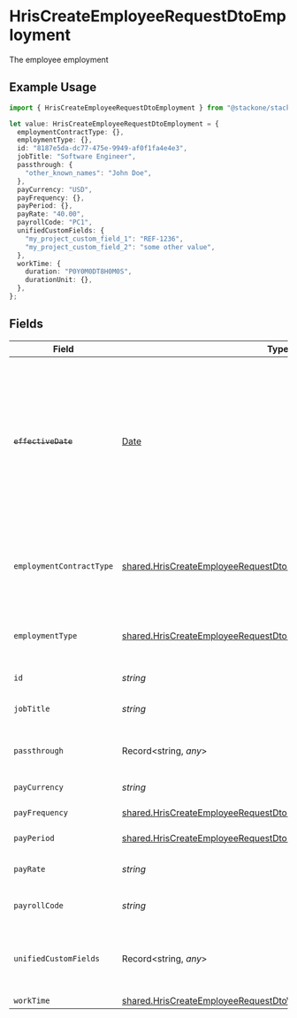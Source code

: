 # HrisCreateEmployeeRequestDtoEmployment

The employee employment

## Example Usage

```typescript
import { HrisCreateEmployeeRequestDtoEmployment } from "@stackone/stackone-client-ts/sdk/models/shared";

let value: HrisCreateEmployeeRequestDtoEmployment = {
  employmentContractType: {},
  employmentType: {},
  id: "8187e5da-dc77-475e-9949-af0f1fa4e4e3",
  jobTitle: "Software Engineer",
  passthrough: {
    "other_known_names": "John Doe",
  },
  payCurrency: "USD",
  payFrequency: {},
  payPeriod: {},
  payRate: "40.00",
  payrollCode: "PC1",
  unifiedCustomFields: {
    "my_project_custom_field_1": "REF-1236",
    "my_project_custom_field_2": "some other value",
  },
  workTime: {
    duration: "P0Y0M0DT8H0M0S",
    durationUnit: {},
  },
};
```

## Fields

| Field                                                                                                                                                       | Type                                                                                                                                                        | Required                                                                                                                                                    | Description                                                                                                                                                 | Example                                                                                                                                                     |
| ----------------------------------------------------------------------------------------------------------------------------------------------------------- | ----------------------------------------------------------------------------------------------------------------------------------------------------------- | ----------------------------------------------------------------------------------------------------------------------------------------------------------- | ----------------------------------------------------------------------------------------------------------------------------------------------------------- | ----------------------------------------------------------------------------------------------------------------------------------------------------------- |
| ~~`effectiveDate`~~                                                                                                                                         | [Date](https://developer.mozilla.org/en-US/docs/Web/JavaScript/Reference/Global_Objects/Date)                                                               | :heavy_minus_sign:                                                                                                                                          | : warning: ** DEPRECATED **: This will be removed in a future release, please migrate away from it as soon as possible.<br/><br/>The employee effective date | 2021-01-01T00:00.000Z                                                                                                                                       |
| `employmentContractType`                                                                                                                                    | [shared.HrisCreateEmployeeRequestDtoSchemasEmploymentContractType](../../../sdk/models/shared/hriscreateemployeerequestdtoschemasemploymentcontracttype.md) | :heavy_minus_sign:                                                                                                                                          | The employment work schedule type (e.g., full-time, part-time)                                                                                              | full_time                                                                                                                                                   |
| `employmentType`                                                                                                                                            | [shared.HrisCreateEmployeeRequestDtoSchemasEmploymentType](../../../sdk/models/shared/hriscreateemployeerequestdtoschemasemploymenttype.md)                 | :heavy_minus_sign:                                                                                                                                          | The type of employment (e.g., contractor, permanent)                                                                                                        | permanent                                                                                                                                                   |
| `id`                                                                                                                                                        | *string*                                                                                                                                                    | :heavy_minus_sign:                                                                                                                                          | Unique identifier                                                                                                                                           | 8187e5da-dc77-475e-9949-af0f1fa4e4e3                                                                                                                        |
| `jobTitle`                                                                                                                                                  | *string*                                                                                                                                                    | :heavy_minus_sign:                                                                                                                                          | The job title of the employee                                                                                                                               | Software Engineer                                                                                                                                           |
| `passthrough`                                                                                                                                               | Record<string, *any*>                                                                                                                                       | :heavy_minus_sign:                                                                                                                                          | Value to pass through to the provider                                                                                                                       | {<br/>"other_known_names": "John Doe"<br/>}                                                                                                                 |
| `payCurrency`                                                                                                                                               | *string*                                                                                                                                                    | :heavy_minus_sign:                                                                                                                                          | The currency used for pay                                                                                                                                   | USD                                                                                                                                                         |
| `payFrequency`                                                                                                                                              | [shared.HrisCreateEmployeeRequestDtoPayFrequency](../../../sdk/models/shared/hriscreateemployeerequestdtopayfrequency.md)                                   | :heavy_minus_sign:                                                                                                                                          | The pay frequency                                                                                                                                           | hourly                                                                                                                                                      |
| `payPeriod`                                                                                                                                                 | [shared.HrisCreateEmployeeRequestDtoPayPeriod](../../../sdk/models/shared/hriscreateemployeerequestdtopayperiod.md)                                         | :heavy_minus_sign:                                                                                                                                          | The pay period                                                                                                                                              | monthly                                                                                                                                                     |
| `payRate`                                                                                                                                                   | *string*                                                                                                                                                    | :heavy_minus_sign:                                                                                                                                          | The pay rate for the employee                                                                                                                               | 40.00                                                                                                                                                       |
| `payrollCode`                                                                                                                                               | *string*                                                                                                                                                    | :heavy_minus_sign:                                                                                                                                          | The payroll code of the employee                                                                                                                            | PC1                                                                                                                                                         |
| `unifiedCustomFields`                                                                                                                                       | Record<string, *any*>                                                                                                                                       | :heavy_minus_sign:                                                                                                                                          | Custom Unified Fields configured in your StackOne project                                                                                                   | {<br/>"my_project_custom_field_1": "REF-1236",<br/>"my_project_custom_field_2": "some other value"<br/>}                                                    |
| `workTime`                                                                                                                                                  | [shared.HrisCreateEmployeeRequestDtoWorkTime](../../../sdk/models/shared/hriscreateemployeerequestdtoworktime.md)                                           | :heavy_minus_sign:                                                                                                                                          | N/A                                                                                                                                                         |                                                                                                                                                             |